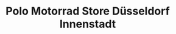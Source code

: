 ---
title: "Polo Motorrad Store Düsseldorf Innenstadt"
url: /duesseldorf/polo-motorrad-store-duesseldorf-innenstadt/
shop: Motorrad
---